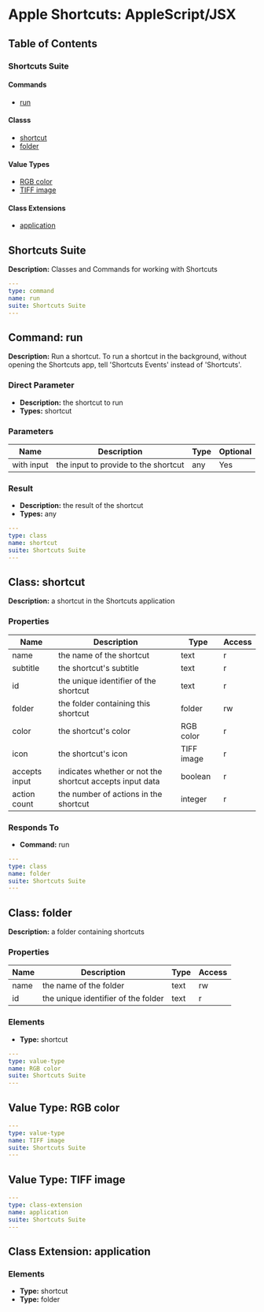 # Apple Shortcuts: AppleScript/JSX

## Table of Contents

### Shortcuts Suite
#### Commands
- [run](#run)
#### Classs
- [shortcut](#shortcut)
- [folder](#folder)
#### Value Types
- [RGB color](#rgb_color)
- [TIFF image](#tiff_image)
#### Class Extensions
- [application](#application)


## Shortcuts Suite

**Description:** Classes and Commands for working with Shortcuts

<a name="run"></a>
```yaml
---
type: command
name: run
suite: Shortcuts Suite
---
```

## Command: run

**Description:** Run a shortcut. To run a shortcut in the background, without opening the Shortcuts app, tell 'Shortcuts Events' instead of 'Shortcuts'.

### Direct Parameter
- **Description:** the shortcut to run
- **Types:** shortcut
### Parameters
| Name | Description | Type | Optional |
|---|---|---|---|
| with input | the input to provide to the shortcut | any | Yes |

### Result
- **Description:** the result of the shortcut
- **Types:** any
<a name="shortcut"></a>
```yaml
---
type: class
name: shortcut
suite: Shortcuts Suite
---
```

## Class: shortcut

**Description:** a shortcut in the Shortcuts application

### Properties
| Name | Description | Type | Access |
|---|---|---|---|
| name | the name of the shortcut | text | r |
| subtitle | the shortcut's subtitle | text | r |
| id | the unique identifier of the shortcut | text | r |
| folder | the folder containing this shortcut | folder | rw |
| color | the shortcut's color | RGB color | r |
| icon | the shortcut's icon | TIFF image | r |
| accepts input | indicates whether or not the shortcut accepts input data | boolean | r |
| action count | the number of actions in the shortcut | integer | r |

### Responds To
- **Command:** run
<a name="folder"></a>
```yaml
---
type: class
name: folder
suite: Shortcuts Suite
---
```

## Class: folder

**Description:** a folder containing shortcuts

### Properties
| Name | Description | Type | Access |
|---|---|---|---|
| name | the name of the folder | text | rw |
| id | the unique identifier of the folder | text | r |

### Elements
- **Type:** shortcut
<a name="rgb_color"></a>
```yaml
---
type: value-type
name: RGB color
suite: Shortcuts Suite
---
```

## Value Type: RGB color

<a name="tiff_image"></a>
```yaml
---
type: value-type
name: TIFF image
suite: Shortcuts Suite
---
```

## Value Type: TIFF image

<a name="application"></a>
```yaml
---
type: class-extension
name: application
suite: Shortcuts Suite
---
```

## Class Extension: application

### Elements
- **Type:** shortcut
- **Type:** folder
